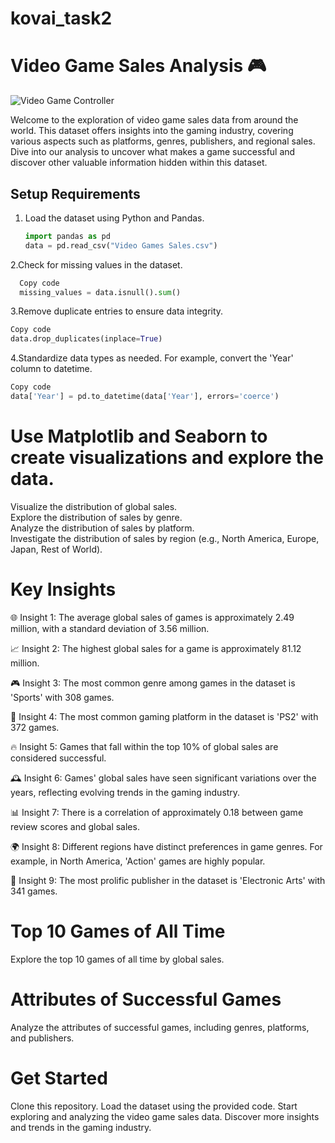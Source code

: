 # kovai_task2

# Video Game Sales Analysis 🎮

![Video Game Controller](add_image_url_here)

Welcome to the exploration of video game sales data from around the world. This dataset offers insights into the gaming industry, covering various aspects such as platforms, genres, publishers, and regional sales. Dive into our analysis to uncover what makes a game successful and discover other valuable information hidden within this dataset.

## Setup Requirements

1. Load the dataset using Python and Pandas.
   
   ```python
   import pandas as pd
   data = pd.read_csv("Video Games Sales.csv")
   ```
2.Check for missing values in the dataset.

```python
  Copy code
  missing_values = data.isnull().sum()
```

3.Remove duplicate entries to ensure data integrity. 

```python
Copy code
data.drop_duplicates(inplace=True)
```

4.Standardize data types as needed. For example, convert the 'Year' column to datetime.
```python
Copy code
data['Year'] = pd.to_datetime(data['Year'], errors='coerce')
```

# Use Matplotlib and Seaborn to create visualizations and explore the data.  
 
Visualize the distribution of global sales.  
Explore the distribution of sales by genre.  
Analyze the distribution of sales by platform.  
Investigate the distribution of sales by region (e.g., North America, Europe, Japan, Rest of World).    
# Key Insights  
🌐 Insight 1: The average global sales of games is approximately 2.49 million, with a standard deviation of 3.56 million.

📈 Insight 2: The highest global sales for a game is approximately 81.12 million.

🎮 Insight 3: The most common genre among games in the dataset is 'Sports' with 308 games.

🎯 Insight 4: The most common gaming platform in the dataset is 'PS2' with 372 games.

🔥 Insight 5: Games that fall within the top 10% of global sales are considered successful.

🕰️ Insight 6: Games' global sales have seen significant variations over the years, reflecting evolving trends in the gaming industry.

📊 Insight 7: There is a correlation of approximately 0.18 between game review scores and global sales.

🌍 Insight 8: Different regions have distinct preferences in game genres. For example, in North America, 'Action' games are highly popular.

🏢 Insight 9: The most prolific publisher in the dataset is 'Electronic Arts' with 341 games.

# Top 10 Games of All Time
Explore the top 10 games of all time by global sales.

# Attributes of Successful Games
Analyze the attributes of successful games, including genres, platforms, and publishers.

# Get Started
Clone this repository.
Load the dataset using the provided code.
Start exploring and analyzing the video game sales data.
Discover more insights and trends in the gaming industry.


